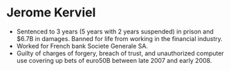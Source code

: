 Jerome Kerviel
==============

* Sentenced to 3 years (5 years with 2 years suspended) in prison and $6.7B in damages. Banned for life from working in the financial industry.
* Worked for French bank Societe Generale SA.
* Guilty of charges of forgery, breach of trust, and unauthorized computer use covering up bets of euro50B between late 2007 and early 2008.


